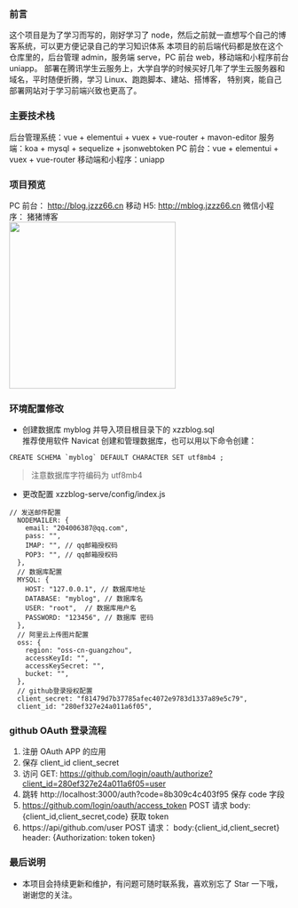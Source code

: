 ### 前言

这个项目是为了学习而写的，刚好学习了 node，然后之前就一直想写个自己的博客系统，可以更方便记录自己的学习知识体系
本项目的前后端代码都是放在这个仓库里的，后台管理 admin，服务端 serve，PC 前台 web，移动端和小程序前台 uniapp。
部署在腾讯学生云服务上，大学自学的时候买好几年了学生云服务器和域名，平时随便折腾，学习 Linux、跑跑脚本、建站、搭博客，
特别爽，能自己部署网站对于学习前端兴致也更高了。

### 主要技术栈

后台管理系统：vue + elementui + vuex + vue-router + mavon-editor
服务端：koa + mysql + sequelize + jsonwebtoken
PC 前台：vue + elementui + vuex + vue-router
移动端和小程序：uniapp

### 项目预览

PC 前台： http://blog.jzzz66.cn
移动 H5: http://mblog.jzzz66.cn
微信小程序： 猪猪博客  
<img width="300" src="https://cdn.jzzz66.cn/weiblog.jpeg"/>

### 环境配置修改

- 创建数据库 myblog 并导入项目根目录下的 xzzblog.sql  
  推荐使用软件 Navicat 创建和管理数据库，也可以用以下命令创建：

```
CREATE SCHEMA `myblog` DEFAULT CHARACTER SET utf8mb4 ;
```

> 注意数据库字符编码为 utf8mb4

- 更改配置
  xzzblog-serve/config/index.js

```
// 发送邮件配置
  NODEMAILER: {
    email: "204006387@qq.com",
    pass: "",
    IMAP: "", // qq邮箱授权码
    POP3: "", // qq邮箱授权码
  },
  // 数据库配置
  MYSQL: {
    HOST: "127.0.0.1", // 数据库地址
    DATABASE: "myblog", // 数据库名
    USER: "root",  // 数据库用户名
    PASSWORD: "123456", // 数据库 密码
  },
  // 阿里云上传图片配置
  oss: {
    region: "oss-cn-guangzhou",
    accessKeyId: "",
    accessKeySecret: "",
    bucket: "",
  },
  // github登录授权配置
  client_secret: "f81479d7b37785afec4072e9783d1337a89e5c79",
  client_id: "280ef327e24a011a6f05",
```

### github OAuth 登录流程

1.  注册 OAuth APP 的应用
2.  保存 client_id client_secret
3.  访问 GET: https://github.com/login/oauth/authorize?client_id=280ef327e24a011a6f05=user
4.  跳转 http://localhost:3000/auth?code=8b309c4c403f95 保存 code 字段
5.  https://github.com/login/oauth/access_token POST 请求 body:{client_id,client_secret,code} 获取 token
6.  https://api/github.com/user POST 请求： body:{client_id,client_secret} header: {Authorization: token token}

### 最后说明

- 本项目会持续更新和维护，有问题可随时联系我，喜欢别忘了 Star 一下哦，谢谢您的关注。
